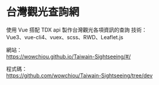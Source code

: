 # 台灣觀光查詢網

使用 Vue 搭配 TDX api 製作台灣觀光各項資訊的查詢
技術：<br>
Vue3、vue-cli4、vuex、scss、RWD、Leaflet.js

網站：<br>
https://wowchiou.github.io/Taiwain-Sightseeing/#/

程式碼：<br>
https://github.com/wowchiou/Taiwain-Sightseeing/tree/dev
